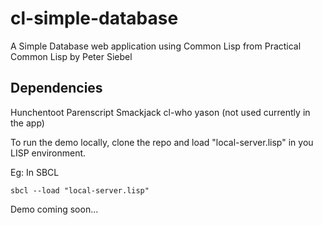 # cl-simple-database
A Simple Database web application using Common Lisp from Practical Common Lisp by Peter Siebel

## Dependencies
Hunchentoot
Parenscript
Smackjack
cl-who
yason (not used currently in the app)

To run the demo locally, clone the repo and load "local-server.lisp" in you LISP environment.

Eg: In SBCL
```
sbcl --load "local-server.lisp"
```

Demo
coming soon...
